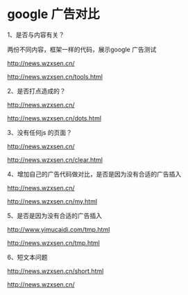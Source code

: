 # google 广告对比

1、是否与内容有关？

两份不同内容，框架一样的代码，展示google 广告测试

http://news.wzxsen.cn/

http://news.wzxsen.cn/tools.html

2、是否打点造成的？

http://news.wzxsen.cn/

http://news.wzxsen.cn/dots.html


3、没有任何js 的页面？

http://news.wzxsen.cn/

http://news.wzxsen.cn/clear.html

4、增加自己的广告代码做对比，是否是因为没有合适的广告插入

http://news.wzxsen.cn/

http://news.wzxsen.cn/my.html

5、是否是因为没有合适的广告插入

http://www.yimucaidi.com/tmp.html

http://news.wzxsen.cn/tmp.html

6、短文本问题

http://news.wzxsen.cn/short.html

http://news.wzxsen.cn/



